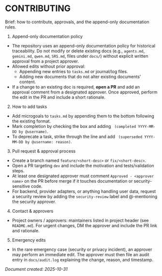 CONTRIBUTING
=============

Brief: how to contribute, approvals, and the append-only documentation rules.

1) Append-only documentation policy

- The repository uses an append-only documentation policy for historical traceability. Do not modify or delete existing docs (e.g., `agents.md`, `gemini.md`, `qwen.md`, `SRS.md`, files under `docs/`) without explicit written approval from a project approver.
- Allowed edits without prior approval:
  - Appending new entries to `tasks.md` or journal/log files.
  - Adding new documents that do not alter existing documents' content.
- If a change to an existing doc is required, **open a PR** and add an approval comment from a designated approver. Once approved, perform the edit in the PR and include a short rationale.

2) How to add tasks

- Add microgoals to `tasks.md` by appending them to the bottom following the existing format.
- Mark completion by checking the box and adding ` (completed YYYY-MM-DD by @username)`.
- To deprecate a task, strike through the line and add ` (superseded YYYY-MM-DD by @username: reason)`.

3) Pull request & approval process

- Create a branch named `feature/<short-desc>` or `fix/<short-desc>`.
- Open a PR targeting `dev` and include the motivation and tests/validation steps.
- At least one designated approver must comment `Approved - <approver name>` on the PR before merge if it touches documentation or security-sensitive code.
- For backend, provider adapters, or anything handling user data, request a security review by adding the `security-review` label and @-mentioning the security approver.

4) Contact & approvers

- Project owners / approvers: maintainers listed in project header (see `README.md`). For urgent changes, DM the approver and include the PR link and rationale.

5) Emergency edits

- In the rare emergency case (security or privacy incident), an approver may perform an immediate edit. The approver must then file an audit entry in `docs/audit.log` explaining the change, reason, and timestamp.

*Document created: 2025-10-31*
